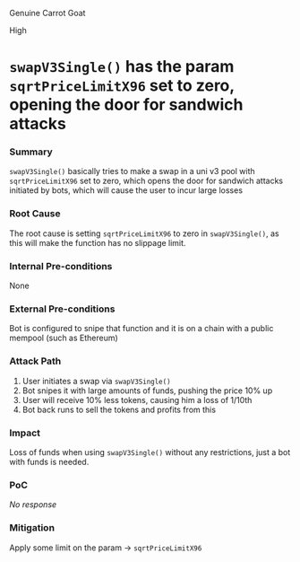 Genuine Carrot Goat

High

# `swapV3Single()` has the param `sqrtPriceLimitX96` set to zero, opening the door for sandwich attacks

### Summary

`swapV3Single()` basically tries to make a swap in a uni v3 pool with `sqrtPriceLimitX96` set to zero, which opens the door for sandwich attacks initiated by bots, which will cause the user to incur large losses

### Root Cause

The root cause is setting `sqrtPriceLimitX96` to zero in `swapV3Single()`, as this will make the function has no slippage limit.

### Internal Pre-conditions

None

### External Pre-conditions

Bot is configured to snipe that function and it is on a chain with a public mempool (such as Ethereum)

### Attack Path

1. User initiates a swap via `swapV3Single()` 
2. Bot snipes it with large amounts of funds, pushing the price 10% up
3. User will receive 10% less tokens, causing him a loss of 1/10th
4. Bot back runs to sell the tokens and profits from this

### Impact

Loss of funds when using `swapV3Single()` without any restrictions, just a bot with funds is needed.

### PoC

_No response_

### Mitigation

Apply some limit on the param -> `sqrtPriceLimitX96`